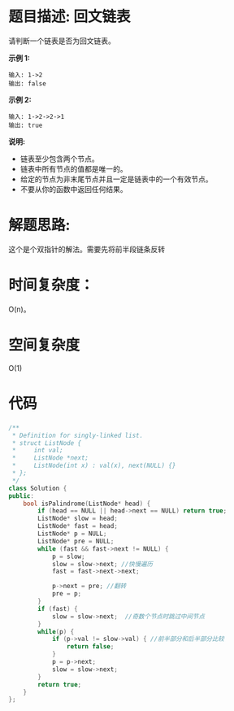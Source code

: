 # 题目描述:  回文链表

请判断一个链表是否为回文链表。

**示例 1:**
```
输入: 1->2
输出: false
```
**示例 2:**
```
输入: 1->2->2->1
输出: true
```
**说明:**
  - 链表至少包含两个节点。
  - 链表中所有节点的值都是唯一的。
  - 给定的节点为非末尾节点并且一定是链表中的一个有效节点。
  - 不要从你的函数中返回任何结果。
  
# 解题思路:
这个是个双指针的解法。需要先将前半段链条反转
 
# 时间复杂度：
   O(n)。
# 空间复杂度
  O(1)
# 代码

###  
```c++
/**
 * Definition for singly-linked list.
 * struct ListNode {
 *     int val;
 *     ListNode *next;
 *     ListNode(int x) : val(x), next(NULL) {}
 * };
 */
class Solution {
public:
    bool isPalindrome(ListNode* head) {
        if (head == NULL || head->next == NULL) return true;
        ListNode* slow = head;
        ListNode* fast = head;
        ListNode* p = NULL;
        ListNode* pre = NULL;
        while (fast && fast->next != NULL) {
            p = slow;
            slow = slow->next; //快慢遍历
            fast = fast->next->next;

            p->next = pre; //翻转
            pre = p;
        }
        if (fast) {
            slow = slow->next;  //奇数个节点时跳过中间节点
        }
        while(p) {
            if (p->val != slow->val) { //前半部分和后半部分比较
                return false;
            }
            p = p->next;
            slow = slow->next;
        }
        return true;
    }
};
```
